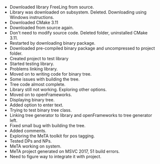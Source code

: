 + Downloaded library FreeLing from source.
+ Library was downloaded on subsystem. Deleted. Downloading using Windows instructions.
+ Downloaded CMake 3.11
+ Downloaded from source again.
+ Don't need to modify source code. Deleted folder, uninstalled CMake 3.11.
+ Restarted by downloading binary package.
+ Downloaded pre-compiled binary package and uncompressed to project folder.
+ Created project to test library
+ Started testing library.
+ Problems linking library.
+ Moved on to writing code for binary tree.
+ Some issues with building the tree.
+ Tree code almost complete.  
+ Library still not working. Exploring other options.
+ Moved on to openFrameworks.
+ Displaying binary tree.
+ Added option to enter text.
+ Trying to test binary tree class.
+ Linking tree generator to library and openFrameworks to tree generator left.
+ Fixed small bug with building the tree.
+ Added comments.
+ Exploring the MeTA toolkit for pos tagging.
+ Tested DPs and NPs. 
+ MeTA working on system. 
+ MeTA project generated on MSVC 2017, 51 build errors. 
+ Need to figure way to integrate it with project.

